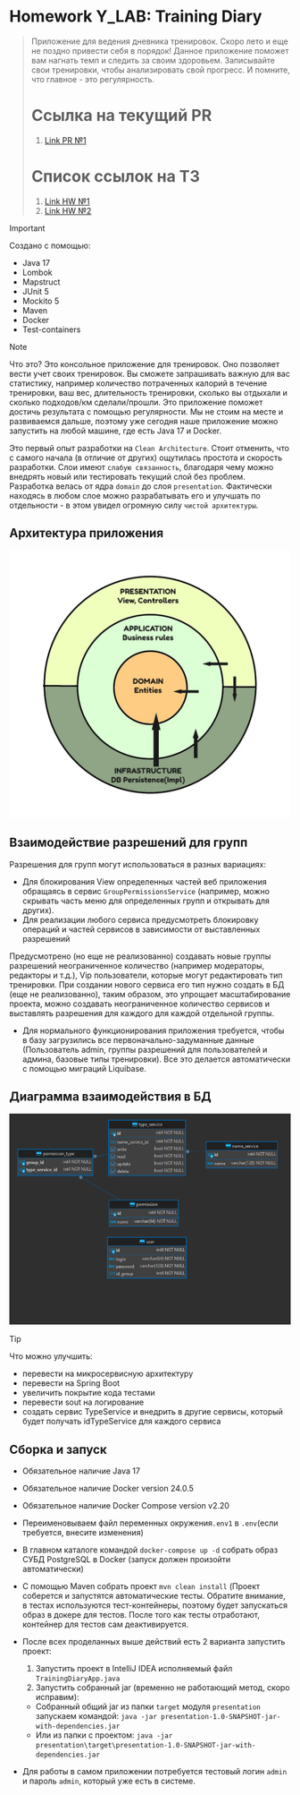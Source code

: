 # Homework Y_LAB: Training Diary

> Приложение для ведения дневника тренировок. Скоро лето и еще не поздно привести себя в порядок! Данное приложение
> поможет вам нагнать темп и следить за своим здоровьем. Записывайте свои тренировки, чтобы анализировать свой прогресс.
> И помните, что главное - это регулярность.
>
>
> # Ссылка на текущий PR
> 1. [Link PR №1](https://github.com/Jon7even/homework_ylab/pull/1)
>
>
>
> # Список ссылок на ТЗ
> 1. [Link HW №1](https://github.com/Jon7even/homework_ylab/tree/main/docs/tasks/technical-task-1.md)
> 2. [Link HW №2](https://github.com/Jon7even/homework_ylab/tree/main/docs/tasks/technical-task-2.md)
>
>
>

> [!IMPORTANT]
> Создано с помощью:
> - Java 17
> - Lombok
> - Mapstruct
> - JUnit 5
> - Mockito 5
> - Maven
> - Docker
> - Test-containers
>

> [!NOTE]
> Что это? Это консольное приложение для тренировок. Оно позволяет вести учет своих тренировок. Вы сможете запрашивать
> важную для вас статистику, например количество потраченных калорий в течение тренировки, ваш вес, длительность
> тренировки, сколько вы отдыхали и сколько подходов/км сделали/прошли. Это приложение поможет достичь результата
> с помощью регулярности. Мы не стоим на месте и развиваемся дальше, поэтому уже сегодня наше приложение можно запустить
> на любой машине, где есть Java 17 и Docker.
>

Это первый опыт разработки на `Clean Architecture`. Стоит отменить, что с самого начала (в отличие от других)
ощутилась простота и скорость разработки. Слои имеют `слабую связанность`, благодаря чему можно внедрять новый
или тестировать текущий слой без проблем. Разработка велась от ядра `domain` до слоя `presentation`. Фактически
находясь в любом слое можно разрабатывать его и улучшать по отдельности - в этом увидел огромную силу
`чистой архитектуры`.

## Архитектура приложения

![Архитектура приложения на схеме](/docs/images/architecture.jpg)

## Взаимодействие разрешений для групп

Разрешения для групп могут использоваться в разных вариациях:

* Для блокирования View определенных частей веб приложения обращаясь в сервис `GroupPermissionsService` (например,
  можно скрывать часть меню для определенных групп и открывать для других).
* Для реализации любого сервиса предусмотреть блокировку операций и частей сервисов в зависимости от выставленных
  разрешений

Предусмотрено (но еще не реализованно) создавать новые группы разрешений неограниченное количество
(например модераторы, редакторы и т.д.), Vip пользователи, которые могут редактировать тип тренировки.
При создании нового сервиса его тип нужно создать в БД (еще не реализованно), таким образом, это упрощает
масштабирование проекта, можно создавать неограниченное количество сервисов и выставлять разрешения для каждого для
каждой отдельной группы.

* Для нормального функционирования приложения требуется, чтобы в базу загрузились все первоначально-задуманные
  данные (Пользователь admin, группы разрешений для пользователей и админа, базовые типы тренировки). Все это
  делается автоматически с помощью миграций Liquibase.

## Диаграмма взаимодействия в БД

![Диаграмма БД](/docs/images/diagram.png)

> [!TIP]
> Что можно улучшить:
> - перевести на микросервисную архитектуру
> - перевести на Spring Boot
> - увеличить покрытие кода тестами
> - перевести sout на логирование
> - создать сервис TypeService и внедрить в другие сервисы, который будет получать idTypeService для каждого сервиса

## Сборка и запуск

- Обязательное наличие Java 17
- Обязательное наличие Docker version 24.0.5
- Обязательное наличие Docker Compose version v2.20
- Переименовываем файл переменных окружения`.env1` в `.env`(если требуется, внесите изменения)
- В главном каталоге командой `docker-compose up -d` собрать образ СУБД PostgreSQL в Docker (запуск должен
  произойти автоматически)
- С помощью Maven собрать проект `mvn clean install`
  (Проект соберется и запустятся автоматические тесты. Обратите внимание, в тестах используются тест-контейнеры,
  поэтому будет запускаться образ в докере для тестов. После того как тесты отработают, контейнер для тестов
  сам деактивируется.
- После всех проделанных выше действий есть 2 варианта запустить проект:
    1. Запустить проект в IntelliJ IDEA исполняемый файл `TrainingDiaryApp.java`
    2. Запустить собранный jar (временно не работающий метод, скоро исправим):

    - Собранный общий jar из папки `target` модуля `presentation` запускаем командой:
      `java -jar presentation-1.0-SNAPSHOT-jar-with-dependencies.jar`
    - Или из папки с проектом: `java -jar presentation\target\presentation-1.0-SNAPSHOT-jar-with-dependencies.jar`

- Для работы в самом приложении потребуется тестовый логин `admin` и пароль `admin`, который уже есть в системе.
